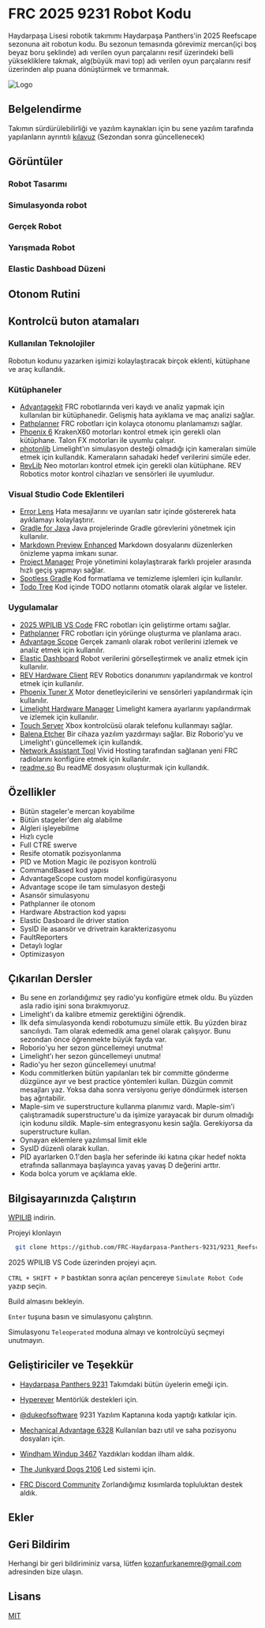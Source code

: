 
# FRC 2025 9231 Robot Kodu
Haydarpaşa Lisesi robotik takımımı Haydarpaşa Panthers'in 2025 Reefscape sezonuna ait robotun kodu. Bu sezonun temasında görevimiz mercan(içi boş beyaz boru şeklinde) adı verilen oyun parçalarını resif üzerindeki belli yüksekliklere takmak, alg(büyük mavi top) adı verilen oyun parçalarını resif üzerinden alıp puana dönüştürmek ve tırmanmak. 

![Logo](https://avatars.githubusercontent.com/u/162712686?s=100&u=d0ea36e11b59c011f9e8804e3c5b683a33d4264f&v=4)

    
## Belgelendirme

Takımın sürdürülebilirliği ve yazılım kaynakları için bu sene yazılım tarafında yapılanların ayrıntılı [kılavuz](https://panthers.gitbook.io/9231-2025-code-docs) (Sezondan sonra güncellenecek)

  
## Görüntüler


### Robot Tasarımı

### Simulasyonda robot

### Gerçek Robot

### Yarışmada Robot

### Elastic Dashboad Düzeni


  
## Otonom Rutini


## Kontrolcü buton atamaları

### Kullanılan Teknolojiler
Robotun kodunu yazarken işimizi kolaylaştıracak birçok eklenti, kütüphane ve araç kullandık.  
### Kütüphaneler
- [Advantagekit](https://docs.advantagekit.org) FRC robotlarında veri kaydı ve analiz yapmak için kullanılan bir kütüphanedir. Gelişmiş hata ayıklama ve maç analizi sağlar.
- [Pathplanner](https://pathplanner.dev) FRC robotları için kolayca otonomu planlamamızı sağlar.
- [Phoenix 6](https://v6.docs.ctr-electronics.com/en/latest/index.html) KrakenX60 motorları kontrol etmek için gerekli olan kütüphane. Talon FX motorları ile uyumlu çalışır.
- [photonlib](https://docs.photonvision.org/en/latest/index.html) Limelight'ın simulasyon desteği olmadığı için kameraları simüle etmek için kullandık. Kameraların sahadaki hedef verilerini simüle eder.
- [RevLib](https://docs.revrobotics.com/revlib) Neo motorları kontrol etmek için gerekli olan kütüphane. REV Robotics motor kontrol cihazları ve sensörleri ile uyumludur.

### Visual Studio Code Eklentileri
- [Error Lens](https://marketplace.visualstudio.com/items?itemName=usernamehw.errorlens) Hata mesajlarını ve uyarıları satır içinde göstererek hata ayıklamayı kolaylaştırır.
- [Gradle for Java](https://marketplace.visualstudio.com/items?itemName=vscjava.vscode-gradle) Java projelerinde Gradle görevlerini yönetmek için kullanılır.
- [Markdown Preview Enhanced](https://marketplace.visualstudio.com/items?itemName=shd101wyy.markdown-preview-enhanced) Markdown dosyalarını düzenlerken önizleme yapma imkanı sunar.
- [Project Manager](https://marketplace.visualstudio.com/items?itemName=alefragnani.project-manager) Proje yönetimini kolaylaştırarak farklı projeler arasında hızlı geçiş yapmayı sağlar.
- [Spotless Gradle](https://marketplace.visualstudio.com/items?itemName=richardwillis.vscode-spotless-gradle) Kod formatlama ve temizleme işlemleri için kullanılır.
- [Todo Tree](https://marketplace.visualstudio.com/items?itemName=Gruntfuggly.todo-tree) Kod içinde TODO notlarını otomatik olarak algılar ve listeler.

### Uygulamalar
- [2025 WPILIB VS Code](https://github.com/wpilibsuite/allwpilib) FRC robotları için geliştirme ortamı sağlar.
- [Pathplanner](https://github.com/mjansen4857/pathplanner) FRC robotları için yörünge oluşturma ve planlama aracı.
- [Advantage Scope](https://docs.advantagescope.org) Gerçek zamanlı olarak robot verilerini izlemek ve analiz etmek için kullanılır.
- [Elastic Dashboard](https://frc-elastic.gitbook.io/docs) Robot verilerini görselleştirmek ve analiz etmek için kullanılır.
- [REV Hardware Client](https://www.revrobotics.com/rev-hardware-client/) REV Robotics donanımını yapılandırmak ve kontrol etmek için kullanılır.
- [Phoenix Tuner X](https://v6.docs.ctr-electronics.com/en/stable/software/tuner-x.html) Motor denetleyicilerini ve sensörleri yapılandırmak için kullanılır.
- [Limelight Hardware Manager](https://www.limelightvision.io/) Limelight kamera ayarlarını yapılandırmak ve izlemek için kullanılır.
- [Touch Server](https://github.com/62Bytes/Touch-Server) Xbox kontrolcüsü olarak telefonu kullanmayı sağlar.
- [Balena Etcher](https://etcher.balena.io/) Bir cihaza yazılım yazdırmayı sağlar. Biz Roborio'yu ve Limelight'ı güncellemek için kullandık.
- [Network Assistant Tool](https://frc-radio.vivid-hosting.net/overview/programming-your-radio-at-home/network-assistant-tool) Vivid Hosting tarafından sağlanan yeni FRC radiolarını konfigüre etmek için kullanılır.
- [readme.so](https://readme.so/) Bu readME dosyasını oluşturmak için kullandık.

## Özellikler
- Bütün stageler'e mercan koyabilme
- Bütün stageler'den alg alabilme
- Algleri işleyebilme
- Hızlı cycle
- Full CTRE swerve
- Resife otomatik pozisyonlanma
- PID ve Motion Magic ile pozisyon kontrolü
- CommandBased kod yapısı
- AdvantageScope custom model konfigürasyonu
- Advantage scope ile tam simulasyon desteği
- Asansör simulasyonu
- Pathplanner ile otonom
- Hardware Abstraction kod yapısı
- Elastic Dasboard ile driver station
- SysID ile asansör ve drivetrain karakterizasyonu
- FaultReporters
- Detaylı loglar 
- Optimizasyon


  
## Çıkarılan Dersler

- Bu sene en zorlandığımız şey radio'yu konfigüre etmek oldu. Bu yüzden asla radio işini sona bırakmıyoruz.
- Limelight'ı da kalibre etmemiz gerektiğini öğrendik.
- İlk defa simulasyonda kendi robotumuzu simüle ettik. Bu yüzden biraz sancılıydı. Tam olarak edemedik ama genel olarak çalışıyor. Bunu sezondan önce öğrenmekte büyük fayda var.
- Roborio'yu her sezon güncellemeyi unutma!
- Limelight'ı her sezon güncellemeyi unutma!
- Radio'yu her sezon güncellemeyi unutma!
- Kodu commitlerken bütün yapılanları tek bir committe gönderme düzgünce ayır ve best practice yöntemleri kullan. Düzgün commit mesajları yaz. Yoksa daha sonra versiyonu geriye döndürmek istersen baş ağrıtabilir.
- Maple-sim ve superstructure kullanma planımız vardı. Maple-sim'i çalıştıramadık superstructure'u da işimize yarayacak bir durum olmadığı için kodunu sildik. Maple-sim entegrasyonu kesin sağla. Gerekiyorsa da superstructure kullan.
- Oynayan eklemlere yazılımsal limit ekle
- SysID düzenli olarak kullan.
- PID ayarlarken 0.1'den başla her seferinde iki katına çıkar hedef nokta etrafında sallanmaya başlayınca yavaş yavaş D değerini arttır.
- Koda bolca yorum ve açıklama ekle. 

  
## Bilgisayarınızda Çalıştırın

[WPILIB](https://docs.wpilib.org/en/stable/docs/zero-to-robot/step-2/wpilib-setup.html) indirin.

Projeyi klonlayın

```bash
  git clone https://github.com/FRC-Haydarpasa-Panthers-9231/9231_Reefscape_2025_RobotCode.git
```

2025 WPILIB VS Code üzerinden projeyi açın.

`CTRL + SHIFT + P` bastıktan sonra açılan pencereye `Simulate Robot Code` yazıp seçin.

Build almasını bekleyin.

`Enter` tuşuna basın ve simulasyonu çalıştırın.

 Simulasyonu `Teleoperated` moduna almayı ve kontrolcüyü seçmeyi unutmayın.







  
## Geliştiriciler ve Teşekkür

- [Haydarpaşa Panthers 9231](https://team9231.com) Takımdaki bütün üyelerin emeği için.

- [Hyperever](https://hyperever.com) Mentörlük destekleri için.

- [@dukeofsoftware](https://www.github.com/dukeofsoftware) 9231 Yazılım Kaptanına koda yaptığı katkılar için.

- [Mechanical Advantage 6328](https://github.com/mechanical-advantage) Kullanılan bazı util ve saha pozisyonu dosyaları için.

- [Windham Windup 3467](https://github.com/WHS-FRC-3467) Yazdıkları koddan ilham aldık.

- [The Junkyard Dogs 2106](https://www.team2106.org/) Led sistemi için.

- [FRC Discord Community](https://discord.gg/frc) Zorlandığımız kısımlarda topluluktan destek aldık.
## Ekler



  
## Geri Bildirim

Herhangi bir geri bildiriminiz varsa, lütfen kozanfurkanemre@gmail.com adresinden bize ulaşın.

  
## Lisans

[MIT](https://choosealicense.com/licenses/mit/)

  